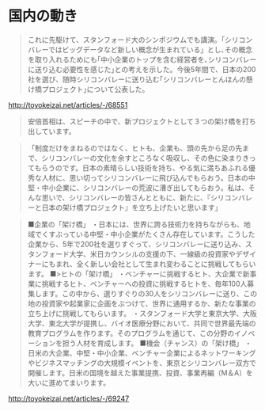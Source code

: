 # 国内の動き

>これに先駆けて、スタンフォード大のシンポジウムでも講演。｢シリコンバレーではビッグデータなど新しい概念が生まれている」とし､その概念を取り入れるためにも｢中小企業のトップを含む経営者を､シリコンバレーに送り込む必要性を感じた｣との考えを示した。今後5年間で、日本の200社を選び、随時シリコンバレーに送り込む｢シリコンバレーとんほんの懸け橋プロジェクト｣について公表した。

http://toyokeizai.net/articles/-/68551

>安倍首相は、スピーチの中で、新プロジェクトとして３つの架け橋を打ち出しています。

>「制度だけをまねるのではなく、ヒトも、企業も、頭の先から足の先まで、シリコンバレーの文化を余すところなく吸収し、その色に染まりきってもらうのです。日本の素晴らしい技術を持ち、やる気に満ちあふれる優秀な人材に、思い切ってシリコンバレーに飛び込んでもらおう。日本の中堅・中小企業に、シリコンバレーの荒波に漕ぎ出してもらおう。私は、そんな思いで、シリコンバレーの皆さんとともに、新たに、『シリコンバレーと日本の架け橋プロジェクト』を立ち上げたいと思います」 

>■企業の「架け橋」
・日本には、世界に誇る技術力を持ちながらも、地域でくすぶっている中堅・中小企業がたくさん存在しています。こうした企業から、5年で200社を選りすぐって、シリコンバレーに送り込み、スタンフォード大学、米日カウンシルの支援の下、一線級の投資家やデザイナーにもまれ、全く新しい会社として生まれ変わることに挑戦してもらいます。
■>ヒトの「架け橋」
・ベンチャーに挑戦するヒト、大企業で新事業に挑戦するヒト、ベンチャーへの投資に挑戦するヒトを、毎年100人募集します。この中から、選りすぐりの30人をシリコンバレーに送り、この地の投資家や起業家に企画をぶつけて、世界に通用するか、新たな事業の立ち上げに挑戦してもらいます。
・スタンフォード大学と東京大学、大阪大学、東北大学が提携し、バイオ医療分野において、共同で世界最先端の教育プログラムを作ります。そのプログラムを通じて、この分野のイノベーションを担う人材を育成します。
■機会（チャンス）の「架け橋」
・日米の大企業、中堅・中小企業、ベンチャー企業によるネットワーキングやビジネスマッチングの大規模イベントを、東京とシリコンバレー双方で開催します。日米の国境を越えた事業提携、投資、事業再編（M＆A）を大いに進めてまいります。

http://toyokeizai.net/articles/-/69247